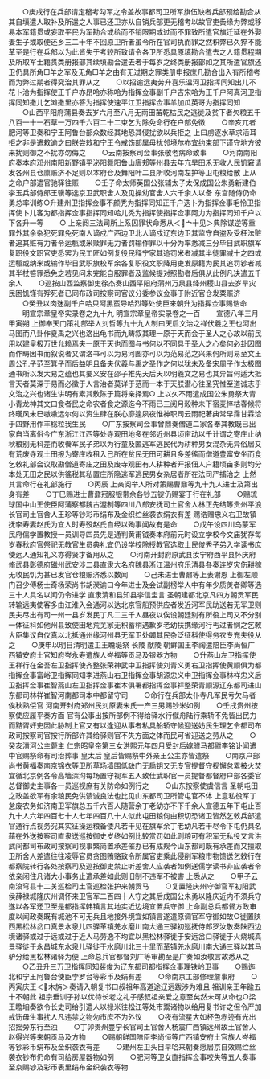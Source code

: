 <!-- { "loadSidebar": true } -->
　　○庚戌行在兵部请定稽考勾军之令盖故事都司卫所军旗伍缺者兵部预给勘合从其自填遣人取补及所遣之人事已还卫亦从自销兵部更无稽考以故官吏夤缘为弊或移易本军籍贯或妄取平民为军勘合或给而不销限期或过而不罪致所遣官旗迁延在外娶妻生子或取便还乡三二十年不回原卫所者虽令所在官司执而罪之然积弊已久猝不能革至是行在兵部以为此皆失于考较所致请令各卫所悉具原填勘合遣去之人籍贯程期及所取军士籍贯类册报部其续填勘合遣去者于每岁之终类册报部如之其所遣官旗还卫仍具所角□羊之军及无角□羊之由有无过期之罪类册申报庶几勘合出入有所稽考而为弊过期者得究治其罪从之
　　○以招谕远夷劳升喜乐温河卫指挥同知出儿不花卜洽为指挥使正千户亦昂哈亦称哈为指挥佥事副千户吉宋哈为正千户阿真河卫指挥同知撒儿乞滩撒里亦答为指挥使速平江卫指挥佥事羊加瓜英哥为指挥同知
　　○山西平阳府蒲县奏去岁六月至八月无雨田苖乾枯民之逃徙及贫下者欠粮五千八百一十一石草一万四千六百二十二束乞为除免命行在户部免徵
　　○辛亥兀者肥河等卫奏和宁王阿鲁台部众数经其地恐其侵扰欲以兵拒之  上曰虏逐水草求活耳拒之非是遣敕谕之曰朕尝敕和宁王令戒饬部属毋扰邻境尔亦宜约束部下谨守地方彼来扰则御之不扰亦勿侮之
　　○云南按察司佥事张敬老病命致事
　　○河南南阳府奏本府邓州南阳新野镇平泌阳舞阳鲁山唐郏等州县去年亢旱田禾无收人民饥窘请发各州县仓廪赈济不足则以本府仓及舞阳叶二县所收河南左护等卫屯粮给散  上从之命户部遣官驰驿往赈
　　○壬子命太师英国公张辅太子太保成国公朱勇新建伯李玉兵部侍郎王骥等选京卫武职舍人及见操幼官舍人六千余人以备  东宫随侍仍命勇总率训练○升建州卫指挥佥事不颜秃为指挥同知正千户迭卜为指挥佥事毛怜卫指挥使卜儿客为都指挥佥事指挥同知哈儿秃为指挥使指挥佥事阿力为指挥同知千户以下各升一等
　　○  上亲阅三法司所上系囚罪状命悉从＜宀十见＞典除谋逆等重罪外其余杂犯死罪免死南人谪戍广西边卫北人谪戍辽东边卫其监守自盗及受枉法赃者追其赃有力者令运甎或米赎罪无力者罚输作罪以十分为率悉减三分毕日武职旗军复职役文职官吏悉罢为民工匠如例复役民释宁家其追罚米者减其半徒罪减十之四或运甎或纳米或输作毕日武职旗校军余各复职役文职降用吏发原籍为民其追罚钞者减其半杖笞罪悉免之若见问未完能自服罪者及监候提对照勘者后俱从此例凡决遣五千余人
　　○巡按山西监察御史徐杰奏山西平阳府蒲州万泉县绛州稷山县去岁旱灾民困饥馑有殍死者已同布政司按察司官议分委参议佥事于附近官仓发粟赈济
　　○癸丑以肉迷副千户哈只阿黑蛮导哈烈等处使臣来朝升为指挥佥事赐诰命
　　明宣宗章皇帝实录卷之九十九
明宣宗章皇帝实录卷之一百
　　宣德八年三月甲寅朔  上御奉天门策礼部举人刘哲等九十九人制曰天启文治之祥伏羲之王也河出马图而八卦作夏禹之兴也洛出龟书而九畴叙其理一原于天而会于圣人之心故以前民用以建皇极万世允赖焉夫一原于天也而图与书何以不同具于圣人之心矣何必卦因图而作畴因书而叙说者又谓洛书可以为易河图亦可以为范易范之兴果何所则易至文王周公孔子范至箕子而后益明且备夫伏羲与禹之圣作之何以犹未及备宋周子作太极图通书所以发大易之蕴也其要义安在邵子推先天后天以明羲文之易也其异旨何适大抵言天者莫深于易而必徵于人言治者莫详于范而一本于天朕潜心往圣究惟至道诚志乎文治之兴也诸生讲明有素其敷陈于篇将亲择焉○  上以久不雨遣成国公朱勇祭大青小青龙神其文曰食者民之命农者食之源迄今不雨已三阅月榖种未下宿麦悴枯春候将终暵风未巳嗷嗷远尔何以资生肆在朕心靡遑夙夜惟神职司云雨祀著典常早霈甘霖洽于四野用作丰稔粒我生民
　　○广东按察司佥事曾鼎奏僧道二家各奉其教既已出家自当离俗今广东浙江江西等处寺观田地多在邻近州县顷亩动以千计谓之寄庄止纳秋粮别无科差而收餋军民子弟以为行童及匿逃军逃民代为耕种男女混杂无异俗居又有荒废寺观土田报为寄庄收租入己所在贫民无田可耕且多差徭而僧道豊富安坐而食乞敕礼部会议取勘僧道寄庄之田及废寺观田有人耕种者开报佃人户籍顷亩多则均分本处无田之民以供徭税其私置庄所隐逃军逃民男女杂居者所在法司严捕治之  上然其言命行在礼部施行
　　○丙辰  上亲阅举人所对策赐曹鼐等九十九人进士及第出身有差
　　○丁巳赐进士曹鼐冠服银带余各钞五锭仍赐宴于行在礼部
　　○赐琉球国中山王使臣阿蒲察都魏古渥制等四川八郎安抚司土官舍人林正先结等贵州平浪长官司土官舍人王珍等钞彩币绢布及金织纻丝袭衣绢衣有差  赐诰赠忠义右卫故镇抚李寿妻赵氏为宜人时寿殁赵氏自经以殉事闻故有是命
　　○戊午设四川乌蒙军民府儒学置教授一员训导四员先是通判黄甫钺奏本府前元时设立学校今文庙犹存每岁春秋府官祭祀无教官生员典礼宜仍设学校除授教官选取土民俊秀子弟入学读书庶使远人通知礼义亦得贤才备用从之
　　○河南开封府原武县汝宁府西平县怀庆府脩武县彰德府磁州武安涉二县直隶大名府魏县浙江温州府乐清县各奏连岁灾伤耕稼无收民饥为甚已发官仓粮赈济悉以数闻
　　○己未进士曹鼐等上表谢恩  上御左顺门召少傅杨士奇杨荣尚书胡濙谕曰今年进士及会试副榜举人中有年少质羙者卿等选三十人具名以闻仍令进学  直隶清和县知县李信圭言  圣朝建都北京凡四方朝贡军民转输远夷使客多由江淮入会通河以达北京官船预供应者发近河军民助送若无军卫则民夫尽出有司一州一县岁发民丁凡二三千人昼夜以俟设朝廷别有所役上司又不分别一体征科如他州县致使田地荒芜家无积蓄稍遇歉岁老幼扶携缘河行丐过者悯之乞敕大臣集议自仪真以北抵通州缘河州县无军卫处蠲其民杂泛征科使得务农专充夫役从之
　　○庚申以明日清明遣卫王瞻埏祭  长陵  献陵  朝鲜国王李祹遣陪臣李尚恒广西镇安府土官知府岑永寿遣族人岑福等贡马及银器方物
　　○升燕山左卫指挥使王祥行在金吾左卫指挥使齐整张荣神武中卫指挥使刘青义勇右卫指挥使黄顺俱为都指挥佥事富峪卫指挥同知李进燕山右卫指挥佥事胡源忠义中卫指挥佥事林祥忠义后卫指挥佥事崔智燕山左卫指挥佥事崔本俱署都指挥佥事祥整荣青顺源辽东都司进山东都司林祥崔智河南都司本中都留守司
　　○命行在兵部太仆寺凡军民亏欠马者俟秋熟偿官  河南开封府郑州民刘原妻朱氏一产三男赐钞米如例
　　○壬戌贵州按察使应履平奏方面  官有公事出按所部例不得给驿水行僦舟陆行乘轿不免皆出民力而黠胥奸吏因此胁制上官又有以逢迎从事者私具船轿守候迎送妨民生理乞令都司布政司按察司官按行所部许其给驿则官不失方面之体而民可省迎送之劳从之
　　○癸亥清河公主薨主  仁宗昭皇帝第三女洪熙元年四月受封后嫁驸马都尉李铭讣闻遣中官赐祭命有司治葬事  皇太后  皇后皆赐祭中外亲王公主亦皆遣祭
　　○南京户部尚书黄福奏南京锦衣等卫所草场墙围低缺门无扄钥又无专官提督守视懈怠累被火焚宜循北京例各令高墙深沟每场置守视军五人致仕武职官一员提督都督府户部各委官总督御史主事各一员巡视庶有关防命如例行之
　　○山东按察使虞信言  圣朝屯田之政盖欲军有余粮民免供馈诚良法也比见山东都司卫所管屯官不体  上意私役军丁怠废农务如济南卫军旗总五千六百人随营余丁老幼亦不下千余人宣德五年下屯止百九十人六年四百七十人七年四百八十人似此屯田粮何由积切恐诸卫皆然乞敕兵部遣官通行点视务究其实征操运粮备倭凡若干见在旗军余丁老幼凡若干尽令下屯仍具名藉在外送按察司直隶送巡按御史岁终如例比较赏罚如此则粮可有积军无私役又言洪武间都司布政司按察司视事繁简置承差催办已有成规今山东都司既有承差而又擅取卫所舍人差遣往往凌辱官员贪图贿赂致令所属官吏乘此侵削军粮市物馈送乞敕行在都察院转行各处按察司及巡按御史禁止听差舍人应袭者如例送儒学读书非应袭者令依亲闲住凡诸大小事务止遣承差如此则旧制不违军不被害  上悉从之
　　○甲子云南浪穹县十二关巡检司土官巡检张护来朝贡马
　　○复置隆庆州守御官军初阳武侯薛禄城隆庆州调怀来卫官军二百四十人守之其后成国公朱勇以隆庆近内不须兵守遂以各军还卫至是都指挥韩镇言其地实近边境宜置兵守御  上命副总兵都督方政审度以闻政奏既有城池不可无兵且地接外境宜如镇言遂遣原调官军守御如故○徙置陕西黑松林岔口真景水泉儿四驿革镇羌水磨川南大通三驿初巡抚侍郎罗汝敬奏陕西边境诸驿或过于远或过于近人马劳逸不均宜以黑松林驿徙于安远岔口驿徙于火烧城真景驿徙于永昌城东水泉儿驿徙于水磨川北三十里而革镇羌水磨川南大通三驿以其马驴分给黑松林诸驿为便  上命总兵官都督刘广等审勘至是广奏如汝敬言故悉从之
　　○乙丑升三万卫指挥同知裴俊为辽东都司都指挥佥事理铁岭卫事
　　○赐迤北和宁王阿鲁台使臣孛罗台等彩币及绢有差
　　○命南京工部修理詹事府
　　○丙寅庆王＜木旃＞奏请入朝复书曰叔祖年高道途辽远跋涉为难且  祖训亲王年踰五十不朝此  祖宗垂训子孙以优待长老之礼子感叔祖亲爱之意至矣然未可从命也○梁王瞻垍奏欲令长史司给引遣人以禄米往松江等处市鬻诸物以给用复书许之但令严加戒饬毋生事扰人凡违禁之物勿市庶不为外议
　　○夜有流星大如杯色赤迹有光出招摇旁东行至浊
　　○丁卯贵州豊宁长官司土官舍人杨震广西镇远州故土官舍人赵得兴等来朝贡马及方物
　　○赐朝鲜国陪臣李尚恒等广西镇安府土官族人岑福等钞彩币绢布及金织袭衣有差
　　○建州左卫头目早哈来朝奏愿居京自效赐纻丝袭衣钞布仍命有司给房屋器物如例
　　○肥河等卫女直指挥佥事咬失等五人奏事至京赐钞及彩币表里绢布金织袭衣等物

